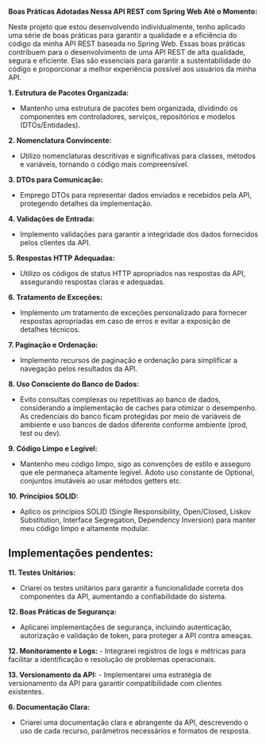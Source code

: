 **Boas Práticas Adotadas Nessa API REST com Spring Web Até o Momento:**

Neste projeto que estou desenvolvendo individualmente, tenho aplicado uma série de boas práticas para garantir a qualidade e a eficiência do código da minha API REST baseada no Spring Web. Essas boas práticas contribuem para o desenvolvimento de uma API REST de alta qualidade, segura e eficiente. Elas são essenciais para garantir a sustentabilidade do código e proporcionar a melhor experiência possível aos usuários da minha API.

**1. Estrutura de Pacotes Organizada:**

   - Mantenho uma estrutura de pacotes bem organizada, dividindo os componentes em controladores, serviços, repositórios e modelos (DTOs/Entidades).

**2. Nomenclatura Convincente:**

   - Utilizo nomenclaturas descritivas e significativas para classes, métodos e variáveis, tornando o código mais compreensível.

**3. DTOs para Comunicação:**

   - Emprego DTOs para representar dados enviados e recebidos pela API, protegendo detalhes da implementação.

**4. Validações de Entrada:**

   - Implemento validações para garantir a integridade dos dados fornecidos pelos clientes da API.

**5. Respostas HTTP Adequadas:**

   - Utilizo os códigos de status HTTP apropriados nas respostas da API, assegurando respostas claras e adequadas.

**6. Tratamento de Exceções:**

   - Implemento um tratamento de exceções personalizado para fornecer respostas apropriadas em caso de erros e evitar a exposição de detalhes técnicos.

**7. Paginação e Ordenação:**

   - Implemento recursos de paginação e ordenação para simplificar a navegação pelos resultados da API.

**8. Uso Consciente do Banco de Dados:**

   - Evito consultas complexas ou repetitivas ao banco de dados, considerando a implementação de caches para otimizar o desempenho. As credenciais do banco ficam protegidas por meio de variáveis de ambiente e uso bancos de dados diferente conforme ambiente (prod, test ou dev).

**9. Código Limpo e Legível:**

  - Mantenho meu código limpo, sigo as convenções de estilo e asseguro que ele permaneça altamente legível. Adoto uso constante de Optional, conjuntos imutáveis ao usar métodos getters etc.

**10. Princípios SOLID:**

   - Aplico os princípios SOLID (Single Responsibility, Open/Closed, Liskov Substitution, Interface Segregation, Dependency Inversion) para manter meu código limpo e altamente modular.

## Implementações pendentes:

**11. Testes Unitários:**
   - Criarei os testes unitários para garantir a funcionalidade correta dos componentes da API, aumentando a confiabilidade do sistema.

**12. Boas Práticas de Segurança:**
   - Aplicarei implementações de segurança, incluindo autenticação, autorização e validação de token, para proteger a API contra ameaças.

**12. Monitoramento e Logs:**
    - Integrarei registros de logs e métricas para facilitar a identificação e resolução de problemas operacionais.

**13. Versionamento da API:**
    - Implementarei uma estratégia de versionamento da API para garantir compatibilidade com clientes existentes.

**6. Documentação Clara:**
   - Criarei uma documentação clara e abrangente da API, descrevendo o uso de cada recurso, parâmetros necessários e formatos de resposta.

